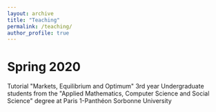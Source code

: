 ```yaml
---
layout: archive
title: "Teaching"
permalink: /teaching/
author_profile: true
---
```


# Spring 2020
Tutorial "Markets, Equilibrium and Optimum"
3rd year Undergraduate students from the "Applied Mathematics, Computer Science and Social Science" degree at Paris 1-Panthéon Sorbonne University

